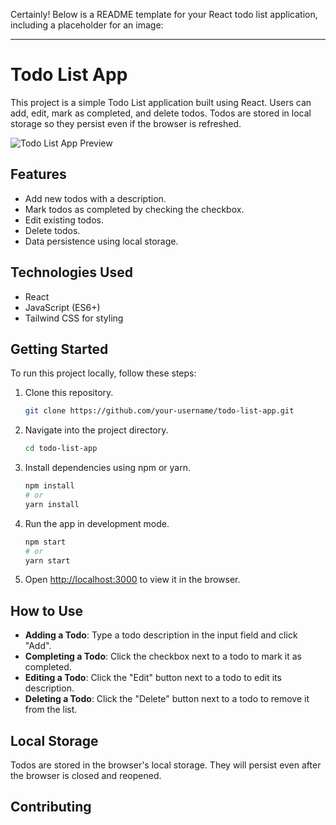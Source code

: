 Certainly! Below is a README template for your React todo list application, including a placeholder for an image:

---

# Todo List App

This project is a simple Todo List application built using React. Users can add, edit, mark as completed, and delete todos. Todos are stored in local storage so they persist even if the browser is refreshed.

![Todo List App Preview](path/to/your/screenshot.png) <!-- Replace with an actual screenshot or image of your app -->

## Features

- Add new todos with a description.
- Mark todos as completed by checking the checkbox.
- Edit existing todos.
- Delete todos.
- Data persistence using local storage.

## Technologies Used

- React
- JavaScript (ES6+)
- Tailwind CSS for styling

## Getting Started

To run this project locally, follow these steps:

1. Clone this repository.
   ```bash
   git clone https://github.com/your-username/todo-list-app.git
   ```
2. Navigate into the project directory.
   ```bash
   cd todo-list-app
   ```
3. Install dependencies using npm or yarn.
   ```bash
   npm install
   # or
   yarn install
   ```
4. Run the app in development mode.
   ```bash
   npm start
   # or
   yarn start
   ```
5. Open [http://localhost:3000](http://localhost:3000) to view it in the browser.

## How to Use

- **Adding a Todo**: Type a todo description in the input field and click "Add".
- **Completing a Todo**: Click the checkbox next to a todo to mark it as completed.
- **Editing a Todo**: Click the "Edit" button next to a todo to edit its description.
- **Deleting a Todo**: Click the "Delete" button next to a todo to remove it from the list.

## Local Storage

Todos are stored in the browser's local storage. They will persist even after the browser is closed and reopened.

## Contributing
